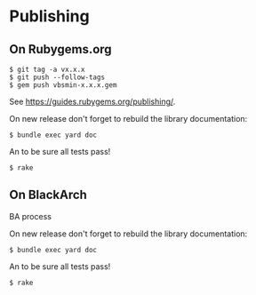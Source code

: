 # Publishing

## On Rubygems.org

```
$ git tag -a vx.x.x
$ git push --follow-tags
$ gem push vbsmin-x.x.x.gem
```

See https://guides.rubygems.org/publishing/.

On new release don't forget to rebuild the library documentation:

```
$ bundle exec yard doc
```

An to be sure all tests pass!

```
$ rake
```

## On BlackArch

BA process

On new release don't forget to rebuild the library documentation:

```
$ bundle exec yard doc
```

An to be sure all tests pass!

```
$ rake
```

